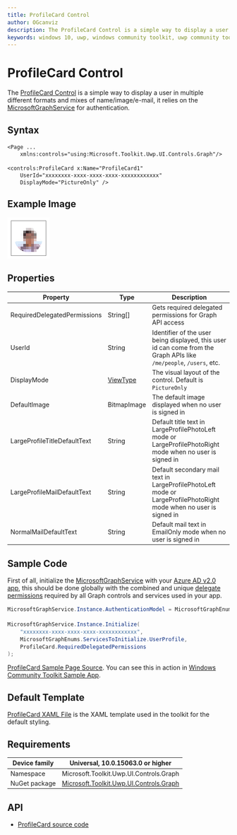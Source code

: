 ```yaml
---
title: ProfileCard Control
author: OGcanviz
description: The ProfileCard Control is a simple way to display a user in multiple different formats and mixes of name/image/e-mail.
keywords: windows 10, uwp, windows community toolkit, uwp community toolkit, uwp toolkit, ProfileCard Control
---
```


# ProfileCard Control

The [ProfileCard Control](https://docs.microsoft.com/dotnet/api/microsoft.toolkit.uwp.ui.controls.graph.profilecard) is a simple way to display a user in multiple different formats and mixes of name/image/e-mail, it relies on the [MicrosoftGraphService](../services/MicrosoftGraph.md) for authentication.

## Syntax

```xaml
<Page ...
    xmlns:controls="using:Microsoft.Toolkit.Uwp.UI.Controls.Graph"/>

<controls:ProfileCard x:Name="ProfileCard1"
    UserId="xxxxxxxx-xxxx-xxxx-xxxx-xxxxxxxxxxxx"
    DisplayMode="PictureOnly" />
```

## Example Image

![ProfileCard animation](../resources/images/Graph/ProfileCard.png)

## Properties

| Property | Type | Description |
| -- | -- | -- |
| RequiredDelegatedPermissions | String[] | Gets required delegated permissions for Graph API access |
| UserId | String | Identifier of the user being displayed, this user id can come from the Graph APIs like `/me/people`, `/users`, etc. |
| DisplayMode | [ViewType](https://github.com/Microsoft/WindowsCommunityToolkit/blob/master/Microsoft.Toolkit.Uwp.UI.Controls.Graph/ProfileCard/ViewType.cs) | The visual layout of the control. Default is `PictureOnly` |
| DefaultImage | BitmapImage | The default image displayed when no user is signed in |
| LargeProfileTitleDefaultText | String | Default title text in LargeProfilePhotoLeft mode or LargeProfilePhotoRight mode when no user is signed in |
| LargeProfileMailDefaultText | String | Default secondary mail text in LargeProfilePhotoLeft mode or LargeProfilePhotoRight mode when no user is signed in |
| NormalMailDefaultText | String | Default mail text in EmailOnly mode when no user is signed in |

## Sample Code

First of all, initialize the [MicrosoftGraphService](../services/MicrosoftGraph.md) with your [Azure AD v2.0 app](https://docs.microsoft.com/en-us/azure/active-directory/develop/active-directory-v2-app-registration), this should be done globally with the combined and unique [delegate permissions](https://docs.microsoft.com/en-us/azure/active-directory/develop/active-directory-v2-scopes) required by all Graph controls and services used in your app.

```c#
MicrosoftGraphService.Instance.AuthenticationModel = MicrosoftGraphEnums.AuthenticationModel.V2;

MicrosoftGraphService.Instance.Initialize(
    "xxxxxxxx-xxxx-xxxx-xxxx-xxxxxxxxxxxx",
    MicrosoftGraphEnums.ServicesToInitialize.UserProfile,
    ProfileCard.RequiredDelegatedPermissions
);
```

[ProfileCard Sample Page Source](https://github.com/Microsoft/WindowsCommunityToolkit/tree/master/Microsoft.Toolkit.Uwp.SampleApp/SamplePages/ProfileCard). You can see this in action in [Windows Community Toolkit Sample App](https://www.microsoft.com/store/apps/9NBLGGH4TLCQ).

## Default Template 

[ProfileCard XAML File](https://github.com/Microsoft/WindowsCommunityToolkit/blob/master/Microsoft.Toolkit.Uwp.UI.Controls.Graph/ProfileCard/ProfileCard.xaml) is the XAML template used in the toolkit for the default styling.

## Requirements

| Device family | Universal, 10.0.15063.0 or higher |
| -- | -- |
| Namespace | Microsoft.Toolkit.Uwp.UI.Controls.Graph |
| NuGet package | [Microsoft.Toolkit.Uwp.UI.Controls.Graph](https://www.nuget.org/packages/Microsoft.Toolkit.Uwp.UI.Controls.Graph/) |

## API

* [ProfileCard source code](https://github.com/Microsoft/WindowsCommunityToolkit/tree/master/Microsoft.Toolkit.Uwp.UI.Controls.Graph/ProfileCard)
